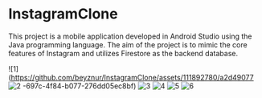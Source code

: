# InstagramClone
This project is a mobile application developed in Android Studio using the Java programming language. The aim of the project is to mimic the core features of Instagram and utilizes Firestore as the backend database.


![1](https://github.com/beyznur/InstagramClone/assets/111892780/a2d49077
![2](https://github.com/beyznur/InstagramClone/assets/111892780/d44482ff-2ef9-4c34-bbd6-8ff3dd648c0a)
-697c-4f84-b077-276dd05ec8bf)
![3](https://github.com/beyznur/InstagramClone/assets/111892780/30cb174f-e2e3-4b7d-81f6-7a8a7e5436fa)
![4](https://github.com/beyznur/InstagramClone/assets/111892780/ba456770-43f2-43d1-be3d-794d83a02a29)
![5](https://github.com/beyznur/InstagramClone/assets/111892780/db4ff840-1e0c-40b9-beab-a3a19c1c7bc5)
![6](https://github.com/beyznur/InstagramClone/assets/111892780/29f9ad90-2a0d-426c-a938-90fe73e4d5e6)



